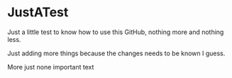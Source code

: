 # JustATest

Just a little test to know how to use this GitHub, nothing more and nothing less.

Just adding more things because the changes needs to be known I guess.

 More just none important text